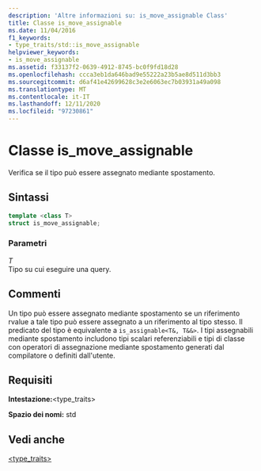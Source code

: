 ```yaml
---
description: 'Altre informazioni su: is_move_assignable Class'
title: Classe is_move_assignable
ms.date: 11/04/2016
f1_keywords:
- type_traits/std::is_move_assignable
helpviewer_keywords:
- is_move_assignable
ms.assetid: f33137f2-0639-4912-8745-bc0f9fd18d28
ms.openlocfilehash: ccca3eb1da646bad9e55222a23b5ae8d511d3bb3
ms.sourcegitcommit: d6af41e42699628c3e2e6063ec7b03931a49a098
ms.translationtype: MT
ms.contentlocale: it-IT
ms.lasthandoff: 12/11/2020
ms.locfileid: "97230861"
---
```

# <a name="is_move_assignable-class"></a>Classe is_move_assignable

Verifica se il tipo può essere assegnato mediante spostamento.

## <a name="syntax"></a>Sintassi

```cpp
template <class T>
struct is_move_assignable;
```

### <a name="parameters"></a>Parametri

*T*\
Tipo su cui eseguire una query.

## <a name="remarks"></a>Commenti

Un tipo può essere assegnato mediante spostamento se un riferimento rvalue a tale tipo può essere assegnato a un riferimento al tipo stesso. Il predicato del tipo è equivalente a `is_assignable<T&, T&&>`. I tipi assegnabili mediante spostamento includono tipi scalari referenziabili e tipi di classe con operatori di assegnazione mediante spostamento generati dal compilatore o definiti dall'utente.

## <a name="requirements"></a>Requisiti

**Intestazione:**\<type_traits>

**Spazio dei nomi:** std

## <a name="see-also"></a>Vedi anche

[<type_traits>](../standard-library/type-traits.md)
